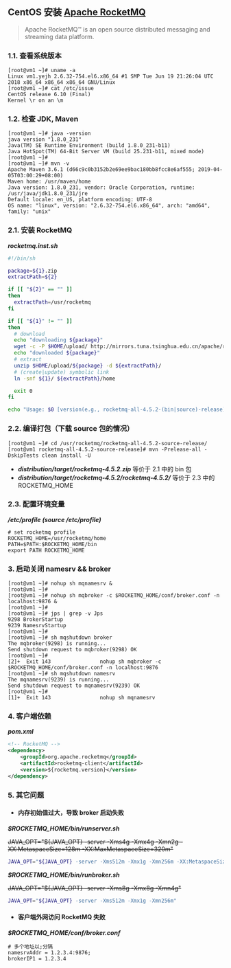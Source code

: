 ## CentOS 安装 [**Apache RocketMQ**](http://rocketmq.apache.org/)

> Apache RocketMQ™ is an open source distributed messaging and streaming data platform.

### 1.1. 查看系统版本
```
[root@vm1 ~]# uname -a
Linux vm1.yejh 2.6.32-754.el6.x86_64 #1 SMP Tue Jun 19 21:26:04 UTC 2018 x86_64 x86_64 x86_64 GNU/Linux
[root@vm1 ~]# cat /etc/issue
CentOS release 6.10 (Final)
Kernel \r on an \m

```

### 1.2. 检查 JDK, Maven
```
[root@vm1 ~]# java -version
java version "1.8.0_231"
Java(TM) SE Runtime Environment (build 1.8.0_231-b11)
Java HotSpot(TM) 64-Bit Server VM (build 25.231-b11, mixed mode)
[root@vm1 ~]# 
[root@vm1 ~]# mvn -v
Apache Maven 3.6.1 (d66c9c0b3152b2e69ee9bac180bb8fcc8e6af555; 2019-04-05T03:00:29+08:00)
Maven home: /usr/maven/home
Java version: 1.8.0_231, vendor: Oracle Corporation, runtime: /usr/java/jdk1.8.0_231/jre
Default locale: en_US, platform encoding: UTF-8
OS name: "linux", version: "2.6.32-754.el6.x86_64", arch: "amd64", family: "unix"
```

### 2.1. 安装 RocketMQ
***rocketmq.inst.sh***
```sh
#!/bin/sh

package=${1}.zip
extractPath=${2}

if [[ "${2}" == "" ]]
then
  extractPath=/usr/rocketmq
fi

if [[ "${1}" != "" ]]
then
  # download
  echo "downloading ${package}"
  wget -c -P $HOME/upload/ http://mirrors.tuna.tsinghua.edu.cn/apache/rocketmq/${1:13:5}/${package}
  echo "downloaded ${package}"
  # extract
  unzip $HOME/upload/${package} -d ${extractPath}/
  # (create|update) symbolic link
  ln -snf ${1}/ ${extractPath}/home

  exit 0
fi

echo "Usage: $0 [version(e.g., rocketmq-all-4.5.2-(bin|source)-release)]"
```

### 2.2. 编译打包（下载 source 包的情况）
```
[root@vm1 ~]# cd /usr/rocketmq/rocketmq-all-4.5.2-source-release/
[root@vm1 rocketmq-all-4.5.2-source-release]# mvn -Prelease-all -DskipTests clean install -U
```
- ***distribution/target/rocketmq-4.5.2.zip*** 等价于 2.1 中的 bin 包
- ***distribution/target/rocketmq-4.5.2/rocketmq-4.5.2/*** 等价于 2.3 中的 ROCKETMQ_HOME

### 2.3. 配置环境变量
***/etc/profile (source /etc/profile)***
```properties
# set rocketmq profile
ROCKETMQ_HOME=/usr/rocketmq/home
PATH=$PATH:$ROCKETMQ_HOME/bin
export PATH ROCKETMQ_HOME
```

### 3. 启动关闭 namesrv && broker
```
[root@vm1 ~]# nohup sh mqnamesrv &
[root@vm1 ~]# 
[root@vm1 ~]# nohup sh mqbroker -c $ROCKETMQ_HOME/conf/broker.conf -n localhost:9876 &
[root@vm1 ~]# 
[root@vm1 ~]# jps | grep -v Jps
9298 BrokerStartup
9239 NamesrvStartup
[root@vm1 ~]# 
[root@vm1 ~]# sh mqshutdown broker
The mqbroker(9298) is running...
Send shutdown request to mqbroker(9298) OK
[root@vm1 ~]# 
[2]+  Exit 143                nohup sh mqbroker -c $ROCKETMQ_HOME/conf/broker.conf -n localhost:9876
[root@vm1 ~]# sh mqshutdown namesrv
The mqnamesrv(9239) is running...
Send shutdown request to mqnamesrv(9239) OK
[root@vm1 ~]# 
[1]+  Exit 143                nohup sh mqnamesrv
```

### 4. 客户端依赖
***pom.xml***
```xml
<!-- RocketMQ -->
<dependency>
	<groupId>org.apache.rocketmq</groupId>
	<artifactId>rocketmq-client</artifactId>
	<version>${rocketmq.version}</version>
</dependency>
```

### 5. 其它问题
- #### 内存初始值过大，导致 broker 启动失败
***$ROCKETMQ_HOME/bin/runserver.sh***

~~JAVA_OPT="${JAVA_OPT} -server -Xms4g -Xmx4g -Xmn2g -XX:MetaspaceSize=128m -XX:MaxMetaspaceSize=320m"~~
```sh
JAVA_OPT="${JAVA_OPT} -server -Xms512m -Xmx1g -Xmn256m -XX:MetaspaceSize=128m -XX:MaxMetaspaceSize=320m"
```
***$ROCKETMQ_HOME/bin/runbroker.sh***

~~JAVA_OPT="${JAVA_OPT} -server -Xms8g -Xmx8g -Xmn4g"~~
```sh
JAVA_OPT="${JAVA_OPT} -server -Xms512m -Xmx1g -Xmn256m"
```

- #### 客户端外网访问 RocketMQ 失败
***$ROCKETMQ_HOME/conf/broker.conf***
```properties
# 多个地址以;分隔
namesrvAddr = 1.2.3.4:9876;
brokerIP1 = 1.2.3.4
```
